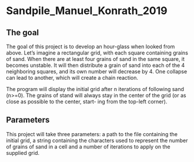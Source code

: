 # Sandpile_Manuel_Konrath_2019

## The goal 
The goal of this project is to develop an hour-glass when looked from above. Let’s imagine a rectangular grid, with each square containing grains of sand. When there are at least four grains of sand in the same square, it becomes unstable. It will then distribute a grain of sand into each of the 4 neighboring squares, and its own number will decrease by 4. One collapse can lead to another, which will create a chain reaction.

The program will display the initial grid after n iterations of following sand (n>=0).
The grains of stand will always stay in the center of the grid (or as close as possible to the center, start- ing from the top-left corner).

## Parameters 
This project will take three parameters: a path to the file containing the initial grid, a string containing the characters used to represent the number of grains of sand in a cell and a number of iterations to apply on the supplied grid.
